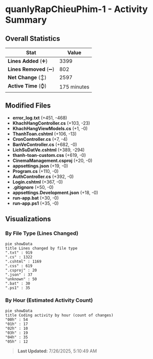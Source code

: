 # quanlyRapChieuPhim-1 - Activity Summary 

## Overall Statistics

| Stat                   | Value                                                             |
| ---------------------- | ----------------------------------------------------------------- |
| **Lines Added** (➕)   | 3399                                          |
| **Lines Removed** (➖) | 802                                        |
| **Net Change** (↕)    | 2597                |
| **Active Time** (⌚)   | 175 minutes |


## Modified Files
- **error_log.txt** (+451, -468)
- **KhachHangController.cs** (+103, -23)
- **KhachHangViewModels.cs** (+1, -0)
- **ThanhToan.cshtml** (+106, -13)
- **CronController.cs** (+7, -4)
- **BanVeController.cs** (+682, -0)
- **LichSuDatVe.cshtml** (+389, -294)
- **thanh-toan-custom.css** (+619, -0)
- **CinemaManagement.csproj** (+20, -0)
- **appsettings.json** (+19, -0)
- **Program.cs** (+110, -0)
- **AuthController.cs** (+392, -0)
- **Login.cshtml** (+367, -0)
- **.gitignore** (+50, -0)
- **appsettings.Development.json** (+18, -0)
- **run-app.bat** (+30, -0)
- **run-app.ps1** (+35, -0)

## Visualizations

### By File Type (Lines Changed)

```mermaid
pie showData
title Lines changed by file type
".txt" : 919
".cs" : 1322
".cshtml" : 1169
".css" : 619
".csproj" : 20
".json" : 37
"unknown" : 50
".bat" : 30
".ps1" : 35
```

### By Hour (Estimated Activity Count)

```mermaid
pie showData
title Coding activity by hour (count of changes)
"00h" : 54
"01h" : 17
"02h" : 10
"03h" : 19
"04h" : 35
"05h" : 12
```


> **Last Updated:** 7/26/2025, 5:10:49 AM